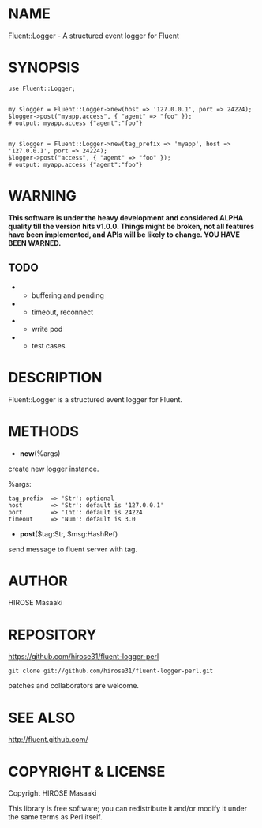 # NAME

Fluent::Logger - A structured event logger for Fluent

# SYNOPSIS

    use Fluent::Logger;
    

    my $logger = Fluent::Logger->new(host => '127.0.0.1', port => 24224);
    $logger->post("myapp.access", { "agent" => "foo" });
    # output: myapp.access {"agent":"foo"}
    

    my $logger = Fluent::Logger->new(tag_prefix => 'myapp', host => '127.0.0.1', port => 24224);
    $logger->post("access", { "agent" => "foo" });
    # output: myapp.access {"agent":"foo"}

# WARNING

__This software is under the heavy development and considered ALPHA
quality till the version hits v1.0.0. Things might be broken, not all
features have been implemented, and APIs will be likely to change. YOU
HAVE BEEN WARNED.__

## TODO

- * buffering and pending

- * timeout, reconnect

- * write pod

- * test cases

# DESCRIPTION

Fluent::Logger is a structured event logger for Fluent.

# METHODS

- __new__(%args)

create new logger instance.

%args:

    tag_prefix  => 'Str': optional
    host        => 'Str': default is '127.0.0.1'
    port        => 'Int': default is 24224
    timeout     => 'Num': default is 3.0

- __post__($tag:Str, $msg:HashRef)

send message to fluent server with tag.



# AUTHOR

HIROSE Masaaki <hirose31 _at_ gmail.com>

# REPOSITORY

<https://github.com/hirose31/fluent-logger-perl>

    git clone git://github.com/hirose31/fluent-logger-perl.git

patches and collaborators are welcome.

# SEE ALSO

<http://fluent.github.com/>

# COPYRIGHT & LICENSE

Copyright HIROSE Masaaki

This library is free software; you can redistribute it and/or modify
it under the same terms as Perl itself.